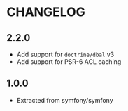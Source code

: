 CHANGELOG
=========

2.2.0
-----

 * Add support for `doctrine/dbal` v3
 * Add support for PSR-6 ACL caching

1.0.0
-----

 * Extracted from symfony/symfony
